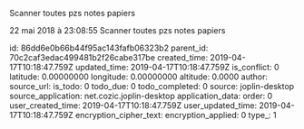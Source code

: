 Scanner toutes pzs notes papiers

22 mai 2018 à 23:08:55
Scanner toutes pzs notes papiers


id: 86dd6e0b66b44f95ac143fafb06323b2
parent_id: 70c2caf3edac499481b2f26cabe317be
created_time: 2019-04-17T10:18:47.759Z
updated_time: 2019-04-17T10:18:47.759Z
is_conflict: 0
latitude: 0.00000000
longitude: 0.00000000
altitude: 0.0000
author: 
source_url: 
is_todo: 0
todo_due: 0
todo_completed: 0
source: joplin-desktop
source_application: net.cozic.joplin-desktop
application_data: 
order: 0
user_created_time: 2019-04-17T10:18:47.759Z
user_updated_time: 2019-04-17T10:18:47.759Z
encryption_cipher_text: 
encryption_applied: 0
type_: 1